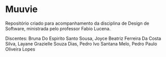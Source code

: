 # Muuvie
Repositório criado para acompanhamento da disciplina de Design de Software, ministrada pelo professor Fabio Lucena.

Discentes:
Bruna Do Espirito Santo Sousa,
Joyce Beatriz Ferreira Da Costa Silva,
Layane Grazielle Souza Dias,
Pedro Ivo Santana Melo,
Pedro Paulo Oliveira Lopes
